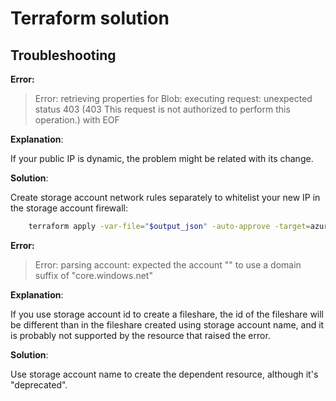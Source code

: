 # Terraform solution

## Troubleshooting

**Error:**

> Error: retrieving properties for Blob: executing request: unexpected status 403 (403 This request is not authorized to perform this operation.) with EOF

**Explanation**:

If your public IP is dynamic, the problem might be related with its change.

**Solution**:

Create storage account network rules separately to whitelist your new IP in the storage account firewall:

```bash
    terraform apply -var-file="$output_json" -auto-approve -target=azurerm_storage_account.this
```

**Error:**

> Error: parsing account: expected the account "" to use a domain suffix of "core.windows.net"

**Explanation**:

If you use storage account id to create a fileshare, the id of the fileshare will be different than in the fileshare created using storage account name, and it is probably not supported by the resource that raised the error.

**Solution**:

Use storage account name to create the dependent resource, although it's "deprecated".
